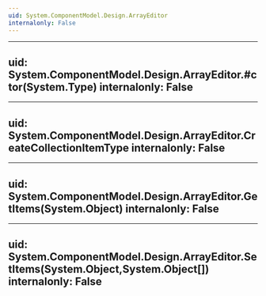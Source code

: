 ```yaml
---
uid: System.ComponentModel.Design.ArrayEditor
internalonly: False
---
```


---
uid: System.ComponentModel.Design.ArrayEditor.#ctor(System.Type)
internalonly: False
---

---
uid: System.ComponentModel.Design.ArrayEditor.CreateCollectionItemType
internalonly: False
---

---
uid: System.ComponentModel.Design.ArrayEditor.GetItems(System.Object)
internalonly: False
---

---
uid: System.ComponentModel.Design.ArrayEditor.SetItems(System.Object,System.Object[])
internalonly: False
---
